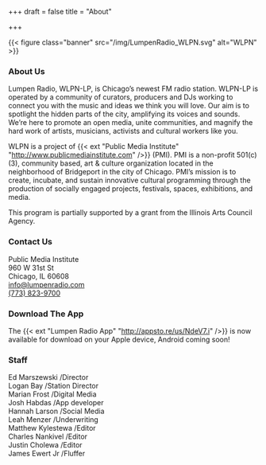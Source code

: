 +++
draft = false
title = "About"

+++

{{< figure class="banner" src="/img/LumpenRadio_WLPN.svg" alt="WLPN" >}}

### About Us

Lumpen Radio, WLPN-LP, is Chicago’s newest FM radio station. WLPN-LP is operated by a community of curators, producers and DJs working to connect you with the music and ideas we think you will love. Our aim is to spotlight the hidden parts of the city, amplifying its voices and sounds. We’re here to promote an open media, unite communities, and magnify the hard work of artists, musicians, activists and cultural workers like you.

WLPN is a project of {{< ext "Public Media Institute" "http://www.publicmediainstitute.com" />}} (PMI). PMI is a non-profit 501\(c\)(3), community based, art & culture organization located in the neighborhood of Bridgeport in the city of Chicago. PMI’s mission is to create, incubate, and sustain innovative cultural programming through the production of socially engaged projects, festivals, spaces, exhibitions, and media.

This program is partially supported by a grant from the Illinois Arts Council Agency.


### Contact Us

Public Media Institute  
960 W 31st St  
Chicago, IL 60608  
[info@lumpenradio.com](mailto:info@lumpenradio.com)  
[(773) 823-9700](tel:+1-773-823-9700)

### Download The App

The {{< ext "Lumpen Radio App" "http://appsto.re/us/NdeV7.i" />}} is now available for download on your Apple device, Android coming soon!

### Staff

Ed Marszewski /Director  
Logan Bay /Station Director  
Marian Frost /Digital Media  
Josh Habdas /App developer  
Hannah Larson /Social Media  
Leah Menzer /Underwriting  
Matthew Kylestewa /Editor  
Charles Nankivel /Editor  
Justin Cholewa /Editor  
James Ewert Jr /Fluffer

